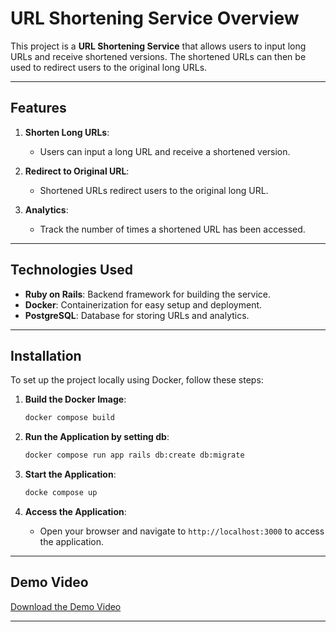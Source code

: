 # URL Shortening Service Overview

This project is a **URL Shortening Service** that allows users to input long URLs and receive shortened versions. The shortened URLs can then be used to redirect users to the original long URLs.

---

## Features

1. **Shorten Long URLs**:
    - Users can input a long URL and receive a shortened version.

2. **Redirect to Original URL**:
    - Shortened URLs redirect users to the original long URL.

4. **Analytics**:
    - Track the number of times a shortened URL has been accessed.

---

## Technologies Used

- **Ruby on Rails**: Backend framework for building the service.
- **Docker**: Containerization for easy setup and deployment.
- **PostgreSQL**: Database for storing URLs and analytics.

---

## Installation
To set up the project locally using Docker, follow these steps:

1. **Build the Docker Image**:
    ```bash
    docker compose build
    ```

2. **Run the Application by setting db**:
    ```bash
    docker compose run app rails db:create db:migrate
    ```


3. **Start the Application**:
    ```bash
    docke compose up
    ```

4. **Access the Application**:
    - Open your browser and navigate to `http://localhost:3000` to access the application.

---

## Demo Video

[Download the Demo Video](./path-to-demo-video/url-shortener-demo.mov)

---